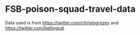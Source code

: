 # FSB-poison-squad-travel-data

Data used is from https://twitter.com/christogrozev and https://twitter.com/bellingcat
